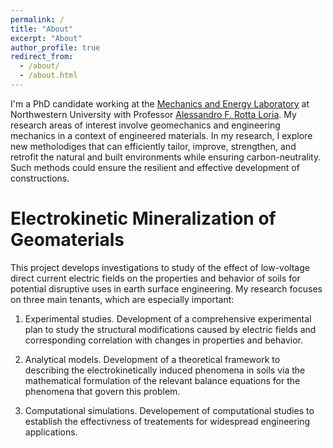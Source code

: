```yaml
---
permalink: /
title: "About"
excerpt: "About"
author_profile: true
redirect_from: 
  - /about/
  - /about.html
---
```

I'm a PhD candidate working at the [Mechanics and Energy Laboratory](https://sites.northwestern.edu/rottaloria/) at Northwestern University with Professor [Alessandro F. Rotta Loria](https://sites.northwestern.edu/rottaloria/principal-investigator/). My research areas of interest involve geomechanics and engineering mechanics in a context of engineered materials. In my research, I explore new metholodiges that can efficiently tailor, improve, strengthen, and retrofit the natural and built environments while ensuring carbon-neutrality. Such methods could ensure the resilient and effective development of constructions.



**Electrokinetic Mineralization of Geomaterials**
=============

This project develops investigations to study of the effect of low-voltage direct current electric fields on the properties and behavior of soils for potential disruptive uses in earth surface engineering. 
My research focuses on three main tenants, which are especially important:

1. Experimental studies. Development of a comprehensive experimental plan to study the structural modifications caused by electric fields and corresponding correlation with changes in properties and behavior.

2. Analytical models. Development of a theoretical framework to describing the electrokinetically induced phenomena in soils via the mathematical formulation of the relevant balance equations for the phenomena that govern this problem.

3. Computational simulations. Developement of computational studies to establish the effectivness of treatements for widespread engineering applications. 

